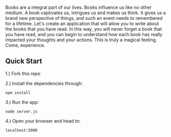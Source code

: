 Books are a integral part of our lives. Books influence us like no other medium. A book captivates us, intrigues us and makes us think. It gives us a brand new perspective of things, and such an event needs to remembered for a lifetime. Let's create an application that will allow you to write about the books that you have read. In this way, you will never forget a book that you have read, and you can begin to understand how each book has really impacted your thoughts and your actions. This is truly a magical feeling. Come, experience.


Quick Start
-----------

1.) Fork this repo

2.) Install the dependencies through:

    npm install

3.) Run the app:

    node server.js

4.) Open your browser and head to:

    localhost:5000
